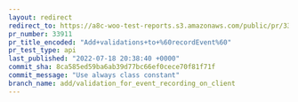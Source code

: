 ```yaml
---
layout: redirect
redirect_to: https://a8c-woo-test-reports.s3.amazonaws.com/public/pr/33911/api/index.html
pr_number: 33911
pr_title_encoded: "Add+validations+to+%60recordEvent%60"
pr_test_type: api
last_published: "2022-07-18 20:38:40 +0000"
commit_sha: 8ca585ed59ba6ab39d77bc66ef0cece70f81f71f
commit_message: "Use always class constant"
branch_name: add/validation_for_event_recording_on_client
---
```

